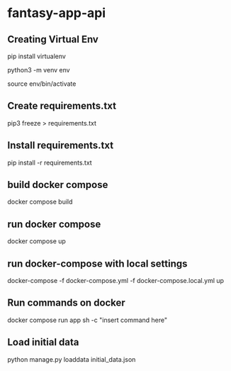 # fantasy-app-api

## Creating Virtual Env
pip install virtualenv

python3 -m venv env

source env/bin/activate

## Create requirements.txt
pip3 freeze > requirements.txt

## Install requirements.txt
pip install -r requirements.txt

## build docker compose
docker compose build

## run docker compose
docker compose up

## run docker-compose with local settings
docker-compose -f docker-compose.yml -f docker-compose.local.yml up

## Run commands on docker
docker compose run app sh -c "insert command here"

## Load initial data
python manage.py loaddata initial_data.json